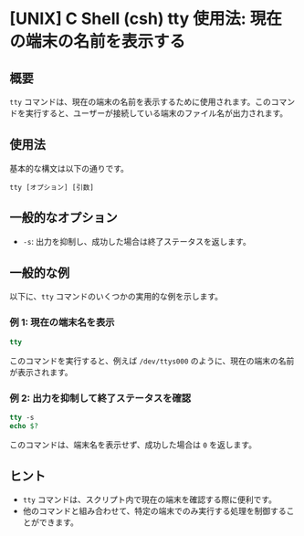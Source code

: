 # [UNIX] C Shell (csh) tty 使用法: 現在の端末の名前を表示する

## 概要
`tty` コマンドは、現在の端末の名前を表示するために使用されます。このコマンドを実行すると、ユーザーが接続している端末のファイル名が出力されます。

## 使用法
基本的な構文は以下の通りです。

```
tty [オプション] [引数]
```

## 一般的なオプション
- `-s`: 出力を抑制し、成功した場合は終了ステータスを返します。

## 一般的な例
以下に、`tty` コマンドのいくつかの実用的な例を示します。

### 例 1: 現在の端末名を表示
```csh
tty
```
このコマンドを実行すると、例えば `/dev/ttys000` のように、現在の端末の名前が表示されます。

### 例 2: 出力を抑制して終了ステータスを確認
```csh
tty -s
echo $?
```
このコマンドは、端末名を表示せず、成功した場合は `0` を返します。

## ヒント
- `tty` コマンドは、スクリプト内で現在の端末を確認する際に便利です。
- 他のコマンドと組み合わせて、特定の端末でのみ実行する処理を制御することができます。